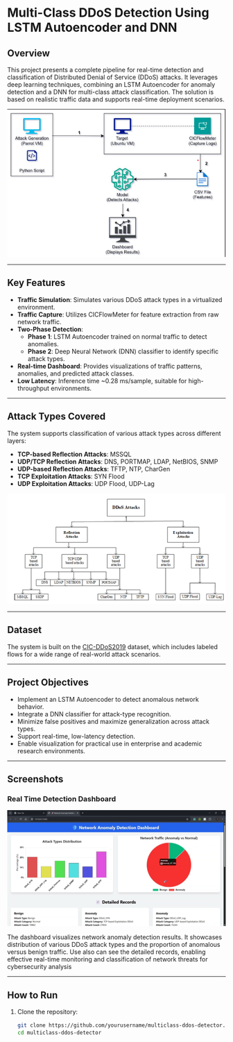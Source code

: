 # Multi-Class DDoS Detection Using LSTM Autoencoder and DNN

## Overview

This project presents a complete pipeline for real-time detection and classification of Distributed Denial of Service (DDoS) attacks. It leverages deep learning techniques, combining an LSTM Autoencoder for anomaly detection and a DNN for multi-class attack classification. The solution is based on realistic traffic data and supports real-time deployment scenarios.

![System Outline](Assets/System_Outline.png)

---

## Key Features

- **Traffic Simulation**: Simulates various DDoS attack types in a virtualized environment.
- **Traffic Capture**: Utilizes CICFlowMeter for feature extraction from raw network traffic.
- **Two-Phase Detection**:
  - **Phase 1**: LSTM Autoencoder trained on normal traffic to detect anomalies.
  - **Phase 2**: Deep Neural Network (DNN) classifier to identify specific attack types.
- **Real-time Dashboard**: Provides visualizations of traffic patterns, anomalies, and predicted attack classes.
- **Low Latency**: Inference time ~0.28 ms/sample, suitable for high-throughput environments.

---

## Attack Types Covered

The system supports classification of various attack types across different layers:

- **TCP-based Reflection Attacks**: MSSQL
- **UDP/TCP Reflection Attacks**: DNS, PORTMAP, LDAP, NetBIOS, SNMP
- **UDP-based Reflection Attacks**: TFTP, NTP, CharGen
- **TCP Exploitation Attacks**: SYN Flood
- **UDP Exploitation Attacks**: UDP Flood, UDP-Lag

![DDoS Classification](Assets/DDoS_Classification.png)

---

## Dataset

The system is built on the [CIC-DDoS2019](https://www.kaggle.com/datasets/dhoogla/cicddos2019) dataset, which includes labeled flows for a wide range of real-world attack scenarios.

---

## Project Objectives

- Implement an LSTM Autoencoder to detect anomalous network behavior.
- Integrate a DNN classifier for attack-type recognition.
- Minimize false positives and maximize generalization across attack types.
- Support real-time, low-latency detection.
- Enable visualization for practical use in enterprise and academic research environments.

---

## Screenshots


### Real Time Detection Dashboard
![Dashboard](Assets/DDoS_Detection_Dashboard.png)

The dashboard visualizes network anomaly detection results. It showcases distribution of various DDoS attack types and the proportion of anomalous versus benign traffic. Use also can see the detailed records, enabling effective real-time monitoring and classification of network threats for cybersecurity analysis

---

## How to Run

1. Clone the repository:
   ```bash
   git clone https://github.com/yourusername/multiclass-ddos-detector.git
   cd multiclass-ddos-detector



